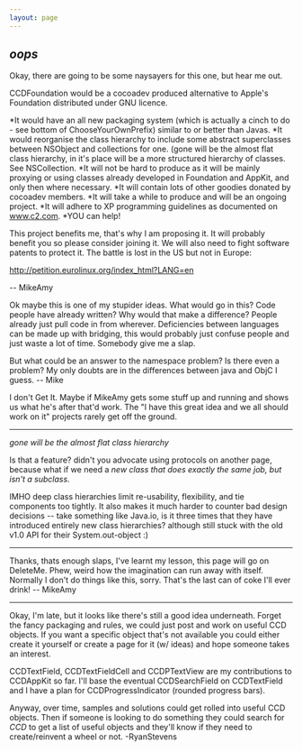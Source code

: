 ```yaml
---
layout: page
---
```


*oops*
----
Okay, there are going to be some naysayers for this one, but hear me out.

CCDFoundation would be a cocoadev produced alternative to Apple's Foundation distributed under GNU licence.

*It would have an all new packaging system (which is actually a cinch to do - see bottom of ChooseYourOwnPrefix) similar to or better than Javas.
*It would reorganise the class hierarchy to include some abstract superclasses between NSObject and collections for one. (gone will be the almost flat class hierarchy, in it's place will be a more structured hierarchy of classes. See NSCollection.
*It will not be hard to produce as it will be mainly proxying or using classes already developed in Foundation and AppKit, and only then where necessary.
*It will contain lots of other goodies donated by cocoadev members.
*It will take a while to produce and will be an ongoing project.
*It will adhere to XP programming guidelines as documented on www.c2.com.
*YOU can help!


This project benefits me, that's why I am proposing it. It will probably benefit you so please consider joining it.
We will also need to fight software patents to protect it. The battle is lost in the US but not in Europe:

http://petition.eurolinux.org/index_html?LANG=en

-- MikeAmy

Ok maybe this is one of my stupider ideas. What would go in this? Code people have already written? Why would that make a difference? People already just pull code in from wherever. Deficiencies between languages can be made up with bridging, this would probably just confuse people and just waste a lot of time.
Somebody give me a slap.

But what could be an answer to the namespace problem? Is there even a problem? My only doubts are in the differences between java and ObjC I guess. -- Mike

I don't Get It.  Maybe if MikeAmy gets some stuff up and running and shows us what he's after that'd work.  The "I have this great idea and we all should work on it" projects rarely get off the ground.

----
*gone will be the almost flat class hierarchy*

Is that a feature? didn't you advocate using protocols on another page, because what if we need a *new class that does exactly the same job, but isn't a subclass*.

IMHO deep class hierarchies limit re-usability, flexibility, and tie components too tightly. It also makes it much harder to counter bad design decisions -- take something like Java.io, is it three times that they have introduced entirely new class hierarchies? although still stuck with the old v1.0 API for their     System.out-object :)

----

Thanks, thats enough slaps, I've learnt my lesson, this page will go on DeleteMe. Phew, weird how the imagination can run away with itself. Normally I don't do things like this, sorry. That's the last can of coke I'll ever drink! -- MikeAmy

----
Okay, I'm late, but it looks like there's still a good idea underneath. Forget the fancy packaging and rules, we could just post and work on useful CCD objects. If you want a specific object that's not available you could either create it yourself or create a page for it (w/ ideas) and hope someone takes an interest.

CCDTextField, CCDTextFieldCell and CCDPTextView are my contributions to CCDAppKit so far. I'll base the eventual CCDSearchField on CCDTextField and I have a plan for CCDProgressIndicator (rounded progress bars).

Anyway, over time, samples and solutions could get rolled into useful CCD objects. Then if someone is looking to do something they could search for *CCD* to get a list of useful objects and they'll know if they need to create/reinvent a wheel or not.
-RyanStevens
